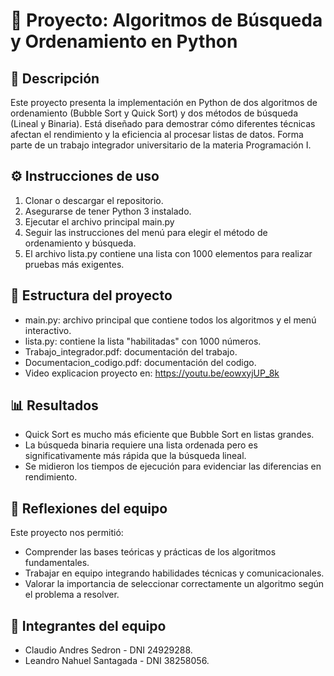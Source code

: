 
# 📂 Proyecto: Algoritmos de Búsqueda y Ordenamiento en Python

## 📝 Descripción
Este proyecto presenta la implementación en Python de dos algoritmos de ordenamiento (Bubble Sort y Quick Sort) y dos métodos de búsqueda (Lineal y Binaria). Está diseñado para demostrar cómo diferentes técnicas afectan el rendimiento y la eficiencia al procesar listas de datos. Forma parte de un trabajo integrador universitario de la materia Programación I.

## ⚙️ Instrucciones de uso

1. Clonar o descargar el repositorio.
2. Asegurarse de tener Python 3 instalado.
3. Ejecutar el archivo principal main.py
4. Seguir las instrucciones del menú para elegir el método de ordenamiento y búsqueda.
5. El archivo lista.py contiene una lista con 1000 elementos para realizar pruebas más exigentes.

## 📂 Estructura del proyecto

- main.py: archivo principal que contiene todos los algoritmos y el menú interactivo.
- lista.py: contiene la lista "habilitadas" con 1000 números.
- Trabajo_integrador.pdf: documentación del trabajo.
- Documentacion_codigo.pdf: documentación del codigo.
- Video explicacion proyecto en: https://youtu.be/eowxyjUP_8k

## 📊 Resultados

- Quick Sort es mucho más eficiente que Bubble Sort en listas grandes.
- La búsqueda binaria requiere una lista ordenada pero es significativamente más rápida que la búsqueda lineal.
- Se midieron los tiempos de ejecución para evidenciar las diferencias en rendimiento.

## 💬 Reflexiones del equipo

Este proyecto nos permitió:
- Comprender las bases teóricas y prácticas de los algoritmos fundamentales.
- Trabajar en equipo integrando habilidades técnicas y comunicacionales.
- Valorar la importancia de seleccionar correctamente un algoritmo según el problema a resolver.

## 👥 Integrantes del equipo

- Claudio Andres Sedron - DNI 24929288.
- Leandro Nahuel Santagada - DNI 38258056.
